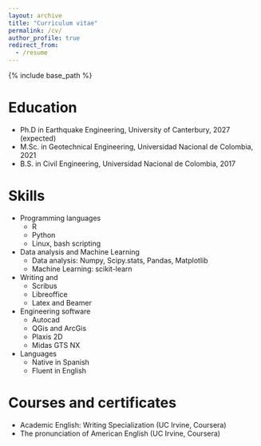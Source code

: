```yaml
---
layout: archive
title: "Curriculum vitae"
permalink: /cv/
author_profile: true
redirect_from:
  - /resume
---
```


{% include base_path %}

Education
======
* Ph.D in Earthquake Engineering, University of Canterbury, 2027 (expected)
* M.Sc. in Geotechnical Engineering, Universidad Nacional de Colombia, 2021
* B.S. in Civil Engineering, Universidad Nacional de Colombia, 2017

<!-- Work experience
======
* Spring 2024: Academic Pages Collaborator
  * GitHub University
  * Duties includes: Updates and improvements to template
  * Supervisor: The Users

* Fall 2015: Research Assistant
  * GitHub University
  * Duties included: Merging pull requests
  * Supervisor: Professor Hub

* Summer 2015: Research Assistant
  * GitHub University
  * Duties included: Tagging issues
  * Supervisor: Professor Git -->
  
Skills
======

* Programming languages
  * R
  * Python 
  * Linux, bash scripting
* Data analysis and Machine Learning 
  * Data analysis: Numpy, Scipy.stats, Pandas, Matplotlib
  * Machine Learning: scikit-learn
* Writing and 
  * Scribus
  * Libreoffice 
  * Latex and Beamer
* Engineering software
  * Autocad
  * QGis and ArcGis 
  * Plaxis 2D
  * Midas GTS NX
* Languages
  * Native in Spanish 
  * Fluent in English

Courses and certificates
======
* Academic English: Writing Specialization (UC Irvine, Coursera)
* The pronunciation of American English (UC Irvine, Coursera)

<!-- Publications
======
  <ul>{% for post in site.publications reversed %}
    {% include archive-single-cv.html %}
  {% endfor %}</ul> -->

  
<!-- Talks
======
  <ul>{% for post in site.talks reversed %}
    {% include archive-single-talk-cv.html  %}
  {% endfor %}</ul>
  
Teaching
======
  <ul>{% for post in site.teaching reversed %}
    {% include archive-single-cv.html %}
  {% endfor %}</ul>
  
Service and leadership
======
* Currently signed in to 43 different slack teams -->
